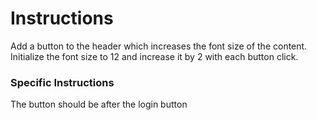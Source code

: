 # Instructions

Add a button to the header which increases the font size of the content. Initialize the font size to 12 and increase it by 2 with each button click.

### Specific Instructions
The button should be after the login button